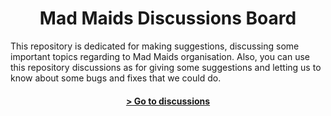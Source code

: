 <p align="center"><h1 align="center">Mad Maids Discussions Board</h1></p>

This repository is dedicated for making suggestions, discussing some important topics regarding to Mad Maids organisation. Also, 
you can use this repository discussions as for giving some suggestions and letting us to know about some bugs and fixes that we
could do.

<p align="center"><h4 align="center"><a align="center" href="https://github.com/mad-maids/maid.discussion/discussions"> &gt; Go to discussions</h4></p>

